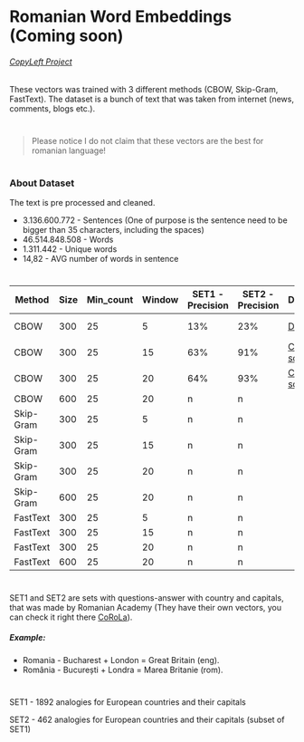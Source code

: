 # Romanian Word Embeddings (Coming soon)

###### [CopyLeft Project](https://en.wikipedia.org/wiki/Copyleft)
These vectors was trained with 3 different methods (CBOW, Skip-Gram, FastText). The dataset is a bunch of text that was taken from internet (news, comments, blogs etc.).

#

> Please notice I do not claim that these vectors are the best for romanian language!

#

### About Dataset
The text is pre processed and cleaned.

- 3.136.600.772 -  Sentences (One of purpose is the sentence need to be bigger than 35 characters, including the spaces) 
- 46.514.848.508 -  Words
- 1.311.442 - Unique words
- 14,82 - AVG number of words in sentence

#

| Method | Size | Min_count | Window | SET1 - Precision | SET2 - Precision | Download | Size | 
| ------ |----- | --------- | ------ | ---- | ---- | --------- | ----- |
| CBOW | 300 | 25 | 5 | 13% | 23% | <a href="https://drive.google.com/file/d/1rZw5gVw5iXcs8438QWPKY0aIHGCYO6wk/view?usp=sharing">Download</a> | 4.2 GB |
| CBOW | 300 | 25 | 15 | 63% | 91% | <a href="">Coming soon</a> | 4.2 GB |
| CBOW | 300 | 25 | 20 | 64% | 93% | <a href="">Coming soon</a> | 4.2 GB |
| CBOW | 600 | 25 | 20 | n | n |
| Skip-Gram | 300 | 25 | 5 | n | n |
| Skip-Gram | 300 | 25 | 15 | n | n |
| Skip-Gram | 300 | 25 | 20 | n | n |
| Skip-Gram | 600 | 25 | 20 | n | n |
| FastText | 300 | 25 | 5 | n | n |
| FastText | 300 | 25 | 15 | n | n |
| FastText | 300 | 25 | 20 | n | n |
| FastText | 600 | 25 | 20 | n | n |

#

SET1 and SET2 are sets with questions-answer with country and capitals, that was made by Romanian Academy (They have their own vectors, you can check it right there [CoRoLa](http://89.38.230.23/word_embeddings/)).


##### Example:
- Romania - Bucharest + London = Great Britain (eng).
- România - București + Londra = Marea Britanie (rom).

#

SET1 - 1892 analogies for European countries and their capitals

SET2 - 462 analogies for European countries and their capitals (subset of SET1)
